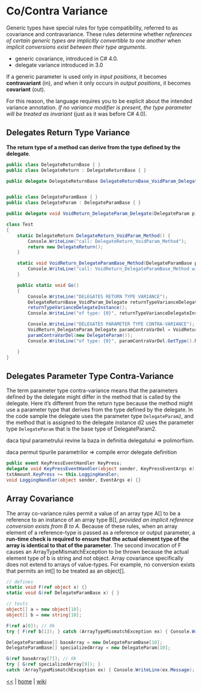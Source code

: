 # Co/Contra Variance

Generic types have special rules for type compatibility, referred to as covariance and contravariance. 
These rules determine whether _references of certain generic types are implicitly convertible to one another_ when _implicit conversions exist between their type arguments_.

+ generic covariance, introduced in C# 4.0.
+ delegate variance introduced in 3.0

If a generic parameter is used only in _input positions_, it becomes **contravariant** (in), and when it only occurs in _output positions_, it becomes **covariant** (out).

For this reason, the language requires you to be explicit about the intended variance annotation. _If no variance modifier is present, the type parameter will be treated as invariant_ (just as it was before C# 4.0).

## Delegates Return Type Variance

**The return type of a method can derive from the type defined by the delegate**.

```cs
public class DelegateReturnBase { }
public class DelegateReturn : DelegateReturnBase { }

public delegate DelegateReturnBase DelegateReturnBase_VoidParam_Delegate();


public class DelegateParamBase { }
public class DelegateParam : DelegateParamBase { }

public delegate void VoidReturn_DelegateParam_Delegate(DelegateParam p);

class Test
{
    static DelegateReturn DelegateReturn_VoidParam_Method() {
        Console.WriteLine("call: DelegateReturn_VoidParam_Method");
        return new DelegateReturn();
    }

    static void VoidReturn_DelegateParamBase_Method(DelegateParamBase p) {
        Console.WriteLine("call: VoidReturn_DelegateParamBase_Method with param: {0}", p.GetType().Name);
    }

    public static void Go()
    {
        Console.WriteLine("DELEGATES RETURN TYPE VARIANCE");
        DelegateReturnBase_VoidParam_Delegate returnTypeVarianceDelegateInstance = DelegateReturn_VoidParam_Method;
        returnTypeVarianceDelegateInstance();
        Console.WriteLine("of type: {0}", returnTypeVarianceDelegateInstance.GetType().Name);

        Console.WriteLine("DELEGATES PARAMETER TYPE CONTRA-VARIANCE");
        VoidReturn_DelegateParam_Delegate paramContraVarDel = VoidReturn_DelegateParamBase_Method;
        paramContraVarDel(new DelegateParam());
        Console.WriteLine("of type: {0}", paramContraVarDel.GetType().Name);

    }
}
```

## Delegates Parameter Type Contra-Variance

The term parameter type contra-variance means that the parameters defined by the delegate might differ in the method that is called by the delegate. Here it’s different from the return type because the method might use a parameter type that derives from the type defined by the delegate. In the code sample the delegate uses the parameter type `DelegateParam2`, and the method that is assigned to the delegate instance d2 uses the parameter type `DelegateParam` that is the base type of DelegateParam2. 

daca tipul parametrului revine la baza in definitia delegatului => polimorfism.

daca permut tipurile parametrilor => compile error delegate definition

```cs
public event KeyPressEventHandler KeyPress;
delegate void KeyPressEventHandler(object sender, KeyPressEventArgs e);
txtAmount.KeyPress += this.LoggingHandler;
void LoggingHandler(object sender, EventArgs e) {}
```

## Array Covariance

The array co-variance rules permit a value of an array type A[] to be a reference to an instance of an array type B[], _provided an implicit reference conversion exists from B to A_.
Because of these rules, when an array element of a reference-type is passed as a reference or output parameter, a **run-time check is required to ensure that the actual element type of the array is identical to that of the parameter**.
The second invocation of F causes an ArrayTypeMismatchException to be thrown because the actual element type of b is string and not object.
Array covariance specifically does not extend to arrays of value-types. 
For example, no conversion exists that permits an int[] to be treated as an object[].

```cs
// defines
static void F(ref object x) {}
static void G(ref DelegateParamBase x) { }

// tests
object[] a = new object[10];
object[] b = new string[10];

F(ref a[0]); // Ok
try { F(ref b[1]); } catch (ArrayTypeMismatchException ex) { Console.WriteLine(ex.Message); }

DelegateParamBase[] baseArray = new DelegateParamBase[10];
DelegateParamBase[] specializedArray = new DelegateParam[10];

G(ref baseArray[7]); // Ok
try { G(ref specializedArray[9]); }
catch (ArrayTypeMismatchException ex) { Console.WriteLine(ex.Message); }
```

[<<](../csdotnet.md) | [home](../../README.md) | [wiki](https://github.com/illegitimis/Tutorial/wiki)